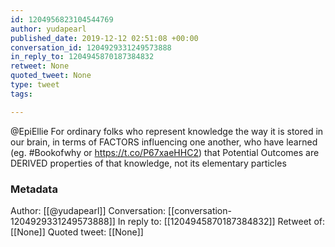 ```yaml
---
id: 1204956823104544769
author: yudapearl
published_date: 2019-12-12 02:51:08 +00:00
conversation_id: 1204929331249573888
in_reply_to: 1204945870187384832
retweet: None
quoted_tweet: None
type: tweet
tags:

---
```


@EpiEllie For ordinary folks who represent knowledge the way it is stored in our brain, in terms of FACTORS influencing one another, who have learned (eg.  #Bookofwhy or https://t.co/P67xaeHHC2) that Potential Outcomes are DERIVED properties of that knowledge, not its elementary particles

### Metadata

Author: [[@yudapearl]]
Conversation: [[conversation-1204929331249573888]]
In reply to: [[1204945870187384832]]
Retweet of: [[None]]
Quoted tweet: [[None]]
